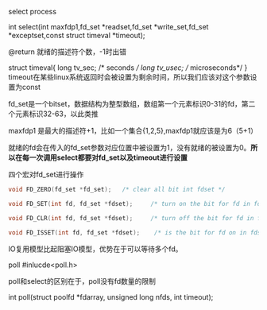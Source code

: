 select process

int select(int maxfdp1,fd_set *readset,fd_set *write_set,fd_set *exceptset,const struct timeval *timeout);

@return 就绪的描述符个数，-1时出错

struct timeval{
    long tv_sec; /* seconds */
    long tv_usec; /* microseconds*/
}
timeout在某些linux系统返回时会被设置为剩余时间，所以我们应该对这个参数设置为const

fd_set是一个bitset，数据结构为整型数组，数组第一个元素标识0-31的fd，第二个元素标识32-63，以此类推

maxfdp1 是最大的描述符+1，比如一个集合{1,2,5},maxfdp1就应该是为6（5+1）

就绪的fd会在传入的fd_set参数对应位置中被设置为1，没有就绪的被设置为0。**所以在每一次调用select都要对fd_set以及timeout进行设置**

四个宏对fd_set进行操作
```c
void FD_ZERO(fd_set *fd_set);   /* clear all bit int fdset */

void FD_SET(int fd, fd_set *fdset);     /* turn on the bit for fd in fdset */

void FD_CLR(int fd, fd_set *fdset);     /* turn off the bit for fd in fdset */

void FD_ISSET(int fd, fd_set *fdset);    /* is the bit for fd on in fdset? */
```


IO复用模型比起阻塞IO模型，优势在于可以等待多个fd。


poll
#inlucde<poll.h>

poll和select的区别在于，poll没有fd数量的限制

int poll(struct poolfd *fdarray, unsigned long nfds, int timeout);

